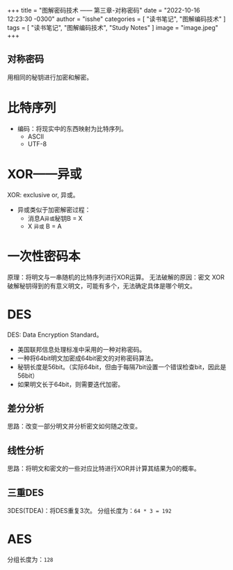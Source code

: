 +++
title = "图解密码技术 —— 第三章-对称密码"
date = "2022-10-16 12:23:30 -0300"
author = "isshe"
categories = [ "读书笔记", "图解编码技术" ]
tags = [ "读书笔记", "图解编码技术", "Study Notes" ]
image = "image.jpeg"
+++


对称密码
---
用相同的秘钥进行加密和解密。

# 比特序列
* 编码：将现实中的东西映射为比特序列。
  * ASCII
  * UTF-8

# XOR——异或
XOR: exclusive or, 异或。
* 异或类似于加密解密过程：
  * 消息A`异或`秘钥B = X
  * X `异或` B = A


# 一次性密码本
原理：将明文与一串随机的比特序列进行XOR运算。
无法破解的原因：密文 XOR 破解秘钥得到的有意义明文，可能有多个，无法确定具体是哪个明文。

# DES
DES: Data Encryption Standard。
* 美国联邦信息处理标准中采用的一种对称密码。
* 一种将64bit明文加密成64bit密文的对称密码算法。
* 秘钥长度是56bit。（实际64bit，但由于每隔7bit设置一个错误检查bit，因此是56bit）
* 如果明文长于64bit，则需要迭代加密。

## 差分分析
思路：改变一部分明文并分析密文如何随之改变。

## 线性分析
思路：将明文和密文的一些对应比特进行XOR并计算其结果为0的概率。

## 三重DES
3DES(TDEA)：将DES重复3次。
分组长度为：`64 * 3 = 192`

# AES
分组长度为：`128`
